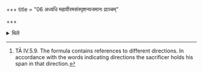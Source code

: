 +++
title = "06 अध्यधि महावीरमसंस्पृशन्यजमानः प्राञ्चम्"

+++

<details><summary>थिते</summary>

6. Holding the span (of his hand) (with the fingers) pointing to the east, above the Mahāvīra without touching it, the sacrificer mutters anādhr̥ṣyā purastāt...[^1] in accordance with the characteristic marks (in the formula).  

[^1]: TĀ IV.5.9. The formula contains references to different directions. In accordance with the words indicating directions the sacrificer holds his span in that direction. 
</details>
